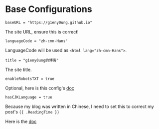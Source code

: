 # Base Configurations

`baseURL = "https://g1eny0ung.github.io"`

The site URL, ensure this is correct!

`languageCode = "zh-cmn-Hans"`

LanguageCode will be used as `<html lang="zh-cmn-Hans">`.

`title = "g1eny0ung的博客"`

The site title.

`enableRobotsTXT = true`

Optional, here is this config's [doc](https://gohugo.io/templates/robots)

`hasCJKLanguage = true`

Because my blog was written in Chinese, I need to set this to correct my post's `{{ .ReadingTime }}`

Here is the [doc](https://gohugo.io/getting-started/configuration/#all-configuration-settings)
